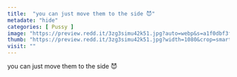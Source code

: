 ```yaml
---
title:  "you can just move them to the side 😈"
metadate: "hide"
categories: [ Pussy ]
image: "https://preview.redd.it/3zg3simu42k51.jpg?auto=webp&s=a1f0dbf3f825ad201564873f88d474058e24940a"
thumb: "https://preview.redd.it/3zg3simu42k51.jpg?width=1080&crop=smart&auto=webp&s=28b9add183b71ad1405b884146e3902ff325b242"
visit: ""
---
```

you can just move them to the side 😈
